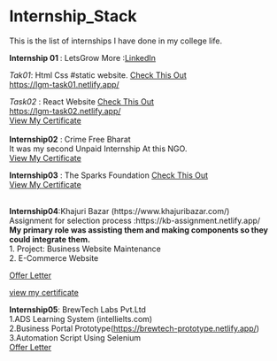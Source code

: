# Internship_Stack
This is the list of internships I have done in my college life. 

<b>Internship 01 </b>: LetsGrow More :[LinkedIn](https://www.linkedin.com/company/letsgrowmore/)

<em>Tak01</em>: Html Css #static website.
[Check This Out](https://github.com/ALPHAWINS02/Internship_Stack/tree/main/Internship01/TASK-1)
<br>
https://lgm-task01.netlify.app/

<em>Task02</em> : React Website 
[Check This Out](https://github.com/ALPHAWINS02/Internship_Stack/tree/main/Internship01/TASK-2)
<br>
https://lgm-task02.netlify.app/
<br>
[View My Certificate](https://drive.google.com/file/d/1TwAcZoku5jmATCNEwQH-BCqEB1Ce5I-j/view?usp=sharing)
<br>
<br>
<b>Internship02</b> : Crime Free Bharat <br>
It was my second Unpaid Internship At this NGO.<br> 
[View My Certificate](https://internshala.com/student/certificate/99904082/6D675926-1648-7957-005E-4FE65958B57B)

<b>Internship03</b> : The Sparks Foundation [Check This Out](https://github.com/ALPHAWINS02/Internship_Stack/tree/main/Internship03/The-Sparks-Foundation-GRIP-BasicBankingApp-main)
<br>
[View My Certificate](https://drive.google.com/file/d/1Be-VeWhOGjh9ZeX59OVm0gSf-g3_2ztD/view?usp=sharing)

<br>
<b>Internship04</b>:Khajuri Bazar (https://www.khajuribazar.com/)
<br>
Assignment for selection process :https://kb-assignment.netlify.app/
<br>
<b>My primary role was assisting them and making components so they could integrate them. </b><br>
1. Project: Business Website Maintenance<br>
2. E-Commerce Website <br>

[Offer Letter](https://drive.google.com/file/d/13pJ-DtWJ1xsyAPYS75S_jFw3kq8Kln6d/view?usp=sharing)

[view my certificate](https://internshala.com/student/certificate/99992646/79A5B435-EAC7-F87F-6BFC-08C04A11B11E)

<b>Internship05</b>: BrewTech Labs Pvt.Ltd <br>
1.ADS Learning System  (intellielts.com)
<br>
2.Business Portal Prototype(https://brewtech-prototype.netlify.app/)
<BR>
3.Automation Script Using Selenium 
<br>
[Offer Letter](https://drive.google.com/file/d/1ANlCAaqGr7y4yfxxQ1LUVuq4tXE4q8Pv/view?usp=sharing)


